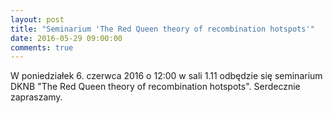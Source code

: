 ```yaml
---
layout: post
title: "Seminarium 'The Red Queen theory of recombination hotspots'"
date: 2016-05-29 09:00:00
comments: true
---
```


W poniedziałek 6. czerwca 2016 o 12:00 w sali 1.11 odbędzie się seminarium DKNB "The Red Queen theory of recombination hotspots". Serdecznie zapraszamy.
